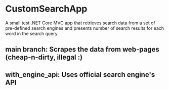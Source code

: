 # CustomSearchApp
A small test .NET Core MVC app that retrieves search data from a set of pre-defined search engines and presents number of search results for each word in the search query.

## main branch: Scrapes the data from web-pages (cheap-n-dirty, illegal :)

## with_engine_api: Uses official search engine's API
